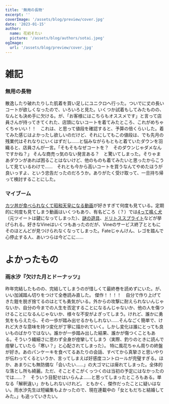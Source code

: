 ```yaml
---
title: '無用の長物'
excerpt: ''
coverImage: '/assets/blog/preview/cover.jpg'
date: '2023-01-15'
author:
  name: 花初そたい
  picture: '/assets/blog/authors/sotai.jpeg'
ogImage:
  url: '/assets/blog/preview/cover.jpg'
---
```

# 雑記
### 無用の長物
散逸したり破れたりした肌着を買い足しにユニクロへ行った。ついでに丈の長いコートが欲しくなったので、いろいろと見た。いくつか試着もしてみたものの、なんとも決め手に欠ける。が、「お客様にはこちらもオススメです」と言って店員さんが持ってきてくれた、店頭にないコートを着てみたところ、これがめちゃくちゃいい！！　これは、と思って値段を確認すると、予算の倍くらいした。着てみた感じはよかったし欲しいのだけど、それにしてもこの値段は、でも先月の残業代はそれなりにいくはずだし……と悩みながらもともと着ていたダウンを羽織ると、店員さんが一言。「そもそもなぜコートを？　そのダウンじゃダメなんですかね？」
そんな商売っ気のない発言ある？　と驚いてしまった。そりゃまあダウンがあれば困ることはないけど、他のものも着てみたいと思ったからこうして見ているわけで……　それとも今から高いコートを買うなんてやめたほうが良いっすよ、という忠告だったのだろうか。ありがたく受け取って、一旦持ち帰って検討することにした。

### マイブーム
[カツ丼が食べられなくて昭和天皇になる動画](https://twitter.com/2danuma/status/1610941385775120384?s=20)が好きすぎて何度も見ている。定期的に何度も見てしまう動画はいくつもあり、有名どころ（？）では[4って鳴く犬](https://youtu.be/KLBZ5s8w6lw)（元ツイートは鍵になってしまった）、[謎の遊具](https://youtu.be/vPPuVek6vWU)、[ドリトススプライト](https://youtu.be/GD-32BbKq6c)などが挙げられる。好きなVineはいくつもあったのだが、Vineのサービス終了とともにそのほとんどが見つけられなくなってしまった。Fateじゃんけん、レゴを踏んで心停止する人、あいつらは今どこに……

# よかったもの

### 雨水汐『欠けた月とドーナッツ』
昨年完結したものの、完結してしまうのが惜しくて最終巻を読めずにいた。が、いい加減踏ん切りをつけて全巻読み直した。
傑作！！！！　自分で作り上げてきた鎧を脱ぎ捨てるのはとても勇気がいる。外からの攻撃に耐えられないんじゃないか、自分の今までの人生を否定することになるんじゃないか、他の人を傷つけることになるんじゃないか、様々な不安がよぎってしまう。けれど、誰かに勇気をもらえたら、その一歩が踏み出せるかもしれない……そんなごく簡単で、けれど大きな意味を持つ変化が丁寧に描かれていく。しかし変化は誰にとっても良いものばかりではない。誰かが一歩踏み出した結果、誰かが傷つくこともある。そういう繊細さに思わず全身が痙攣してしまう（実際、釣りのときに読んで痙攣していたら「寒い？」と心配されてしまった）。
特に風花ちゃん周りの終盤が好き。あのパンケーキを食べてるあたりの会話、すべてから真摯さと思いやりが伝わってくるというか、言ってしまえば好感度コントロールが完璧すぎる。ほか、あまりにも無防備な「会いたい……」の大ゴマには痺れてしまった。全体的な落とし所も綺麗。ただ、そことそこがくっつくのは当初の予定にはなかったのでは……？　そういう目配せはいらんよ……と思ってしまったところもある。単なる「解釈違い」かもしれないけれど。
ともかく、傑作だったことに疑いはない。雨水汐先生は短編集もよかったので、現在連載中の「女ともだちと結婚してみた。」も追っていきたい。
